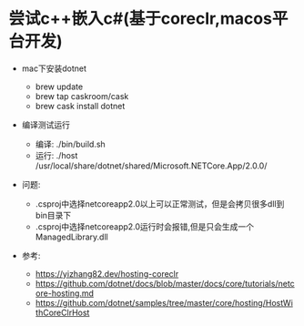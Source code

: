 # 尝试c++嵌入c#(基于coreclr,macos平台开发)

- mac下安装dotnet
  - brew update
  - brew tap caskroom/cask
  - brew cask install dotnet

- 编译测试运行
  - 编译: ./bin/build.sh
  - 运行: ./host /usr/local/share/dotnet/shared/Microsoft.NETCore.App/2.0.0/

- 问题:
  - .csproj中选择netcoreapp2.0以上可以正常测试，但是会拷贝很多dll到bin目录下
  - .csproj中选择netcoreapp2.0运行时会报错,但是只会生成一个ManagedLibrary.dll

- 参考:
  - https://yizhang82.dev/hosting-coreclr
  - https://github.com/dotnet/docs/blob/master/docs/core/tutorials/netcore-hosting.md
  - https://github.com/dotnet/samples/tree/master/core/hosting/HostWithCoreClrHost